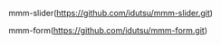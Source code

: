 mmm-slider(https://github.com/idutsu/mmm-slider.git)

mmm-form(https://github.com/idutsu/mmm-form.git)